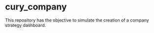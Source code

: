 # cury_company
This repository has the objective to simulate the creation of a company strategy dashboard.
